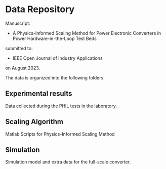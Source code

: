 # Data Repository
Manuscript:
  - A Physics-Informed Scaling Method for Power Electronic Converters in Power Hardware-in-the-Loop Test Beds
  
submitted to:

  - IEEE Open Journal of Industry Applications

on August 2023.

The data is organized into the following folders:

## Experimental results
Data collected during the PHIL tests in the laboratory. 
  
## Scaling Algorithm
Matlab Scripts for Physics-Informed Scaling Method

## Simulation
Simulation model and extra data for the full-scale converter.

